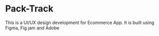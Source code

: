 # Pack-Track
This is a UI/UX design development for Ecommerce App. It is built using Figma, Fig jam and Adobe
